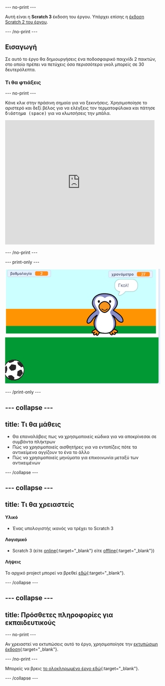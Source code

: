 --- no-print ---

Αυτή είναι η **Scratch 3** έκδοση του έργου. Υπάρχει επίσης η [έκδοση Scratch 2 του έργου](https://projects.raspberrypi.org/el-GR/projects/beat-the-goalie-scratch2).

--- /no-print ---

## Εισαγωγή

Σε αυτό το έργο θα δημιουργήσεις ένα ποδοσφαιρικό παιχνίδι 2 παικτών, στο οποίο πρέπει να πετύχεις όσα περισσότερα γκολ μπορείς σε 30 δευτερόλεπτα.

### Τι θα φτιάξεις

--- no-print ---

Κάνε κλικ στην πράσινη σημαία για να ξεκινήσεις. Χρησιμοποίησε το αριστερό και δεξί βέλος για να ελέγξεις τον τερματοφύλακα και πάτησε <kbd>διάστημα (space)</kbd> για να κλωτσήσεις την μπάλα.

<div class="scratch-preview">
  <iframe allowtransparency="true" width="485" height="402" src="https://scratch.mit.edu/projects/embed/406765062/?autostart=false" frameborder="0" scrolling="no"></iframe>
</div>

--- /no-print ---

--- print-only ---

![στιγμιότυπο οθόνης παιχνιδιού](images/goalie-final.png)

--- /print-only ---

--- collapse ---
---
title: Τι θα μάθεις
---

- Θα επαναλάβεις πως να χρησιμοποιείς κώδικα για να αποκρίνεσαι σε συμβάντα πλήκτρων
- Πώς να χρησιμοποιείς αισθητήρες για να εντοπίζεις πότε τα αντικείμενα αγγίζουν το ένα το άλλο
- Πώς να χρησιμοποιείς μηνύματα για επικοινωνία μεταξύ των αντικειμένων

--- /collapse ---

--- collapse ---
---
title: Τι θα χρειαστείς
---

#### Υλικό

+ Ένας υπολογιστής ικανός να τρέχει το Scratch 3

#### Λογισμικό

+ Scratch 3 (είτε [online](http://rpf.io/scratchon){:target="_blank"} είτε [offline](http://rpf.io/scratchoff){:target="_blank"})

#### Λήψεις

Το αρχικό project μπορεί να βρεθεί [εδώ](http://rpf.io/p/el-GR/beat-the-goalie-go){:target="_blank"}.

--- /collapse ---

--- collapse ---
---
title: Πρόσθετες πληροφορίες για εκπαιδευτικούς
---

--- no-print ---

Αν χρειαστεί να εκτυπώσεις αυτό το έργο, χρησιμοποίησε την [εκτυπώσιμη έκδοση](https://projects.raspberrypi.org/el-GR/projects/beat-the-goalie/print){:target="_blank"}.

--- /no-print ---

Μπορείς να βρεις [το ολοκληρωμένο έργο εδώ](http://rpf.io/p/el-GR/beat-the-goalie-get){:target="_blank"}.

--- /collapse ---
